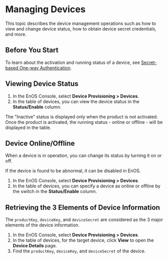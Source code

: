 # Managing Devices

This topic describes the device management operations such as how to view and change device status, how to obtain device secret credentials, and more.

## Before You Start

To learn about the activation and running status of a device, see [Secret-based One-way Authentication](../secretbased_authentication).

## Viewing Device Status

1. In the EnOS Console, select **Device Provisioning > Devices**.
2. In the table of devices, you can view the device status in the **Status/Enable** column. 

The "Inactive" status is displayed only when the product is not activated. Once the product is activated, the running status - online or offline - will be displayed in the table.

## Device Online/Offline

When a device is in operation, you can change its status by turning it on or off.

If the device is found to be abnormal, it can be disabled in EnOS.
1. In the EnOS Console, select **Device Provisioning > Devices**.
2. In the table of devices, you can specify a device as online or offline by the switch in the **Status/Enable** column. 


## Retrieving the 3 Elements of Device Information

The `productKey`, `deviceKey`, and `deviceSecret` are considered as the 3 major elements of the device information. 

1. In the EnOS Console, select **Device Provisioning > Devices**.
2. In the table of devices, for the target device, click **View** to open the **Device Details** page.
3. Find the `productKey`, `deviceKey`, and `deviceSecret` of the device.
